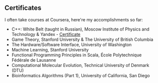 ## Certificates

I often take courses at Coursera, here're my accomplishments so far:
- C++: White Belt (taught in Russian), Moscow Institute of Physics and Technology & Yandex - [Certificate](https://www.coursera.org/account/accomplishments/certificate/54CYMFF6SAJU)
- Game Theory, Stanford University & The University of British Columbia
- The Hardware/Software Interface, University of Washington
- Machine Learning, Stanford University
- Functional Programming Principles in Scala, École Polytechnique Fédérale de Lausanne
- Computational Molecular Evolution, Technical University of Denmark (DTU)
- Bioinformatics Algorithms (Part 1), University of California, San Diego
